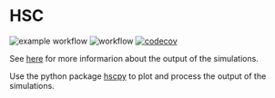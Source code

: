# HSC
![example workflow](https://github.com/fraterenz/hsc/actions/workflows/clippy-fmt.yml/badge.svg)
![workflow](https://github.com/fraterenz/hsc/actions/workflows/test.yml/badge.svg)
[![codecov](https://codecov.io/gh/fraterenz/hsc/branch/master/graph/badge.svg?token=6JTE5AV0QO)](https://codecov.io/gh/fraterenz/hsc)

See [here](output.md) for more informarion about the output of the simulations.

Use the python package [hscpy](https://github.com/fraterenz/hscpy) to plot and process the output of the simulations.
